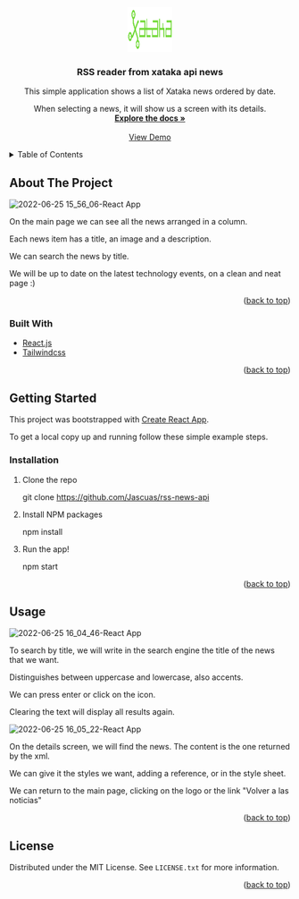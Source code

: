 <div id="top"></div>

<!-- PROJECT SHIELDS -->
<!--
*** I'm using markdown "reference style" links for readability.
*** Reference links are enclosed in brackets [ ] instead of parentheses ( ).
*** See the bottom of this document for the declaration of the reference variables
*** for contributors-url, forks-url, etc. This is an optional, concise syntax you may use.
*** https://www.markdownguide.org/basic-syntax/#reference-style-links
-->


<!-- PROJECT LOGO -->
<br />
<div align="center">
  <a href="https://github.com/Jascuas/rss-news-api
">
    <img src="src/assets/logo.svg" alt="Logo" width="80" height="80">
  </a>

<h3 align="center">RSS reader from xataka api news</h3>

  <p align="center">
    
This simple application shows a list of Xataka news ordered by date.

When selecting a news, it will show us a screen with its details.
    <br />
    <a href="https://github.com/Jascuas/rss-news-api
"><strong>Explore the docs »</strong></a>
    <br />
    <br />
    <a href="https://github.com/Jascuas/rss-news-api
">View Demo</a>
  </p>
</div>



<!-- TABLE OF CONTENTS -->
<details>
  <summary>Table of Contents</summary>
  <ol>
    <li>
      <a href="#about-the-project">About The Project</a>
      <ul>
        <li><a href="#built-with">Built With</a></li>
      </ul>
    </li>
    <li>
      <a href="#getting-started">Getting Started</a>
      <ul>
        <li><a href="#prerequisites">Prerequisites</a></li>
        <li><a href="#installation">Installation</a></li>
      </ul>
    </li>
    <li><a href="#usage">Usage</a></li>
    <li><a href="#license">License</a></li>
  </ol>
</details>



<!-- ABOUT THE PROJECT -->
## About The Project

![2022-06-25 15_56_06-React App](https://user-images.githubusercontent.com/35936177/175776762-798fd68f-7a2d-4b81-a22c-95f3f552c419.png)

On the main page we can see all the news arranged in a column.

Each news item has a title, an image and a description.

We can search the news by title.

We will be up to date on the latest technology events, on a clean and neat page :)

<p align="right">(<a href="#top">back to top</a>)</p>



### Built With

* [React.js](https://reactjs.org/)
* [Tailwindcss](https://tailwindcss.com//)

<p align="right">(<a href="#top">back to top</a>)</p>



<!-- GETTING STARTED -->
## Getting Started

This project was bootstrapped with [Create React App](https://github.com/facebook/create-react-app).

To get a local copy up and running follow these simple example steps.

### Installation

1. Clone the repo

   git clone https://github.com/Jascuas/rss-news-api

2. Install NPM packages

   npm install

3. Run the app!

   npm start

<p align="right">(<a href="#top">back to top</a>)</p>



<!-- USAGE EXAMPLES -->
## Usage

![2022-06-25 16_04_46-React App](https://user-images.githubusercontent.com/35936177/175777072-6505bf7c-022a-4fc8-a842-c1ea7061aa55.png)


To search by title, we will write in the search engine the title of the news that we want.

Distinguishes between uppercase and lowercase, also accents.

We can press enter or click on the icon.

Clearing the text will display all results again.

![2022-06-25 16_05_22-React App](https://user-images.githubusercontent.com/35936177/175777076-ed219ad1-58b3-449b-a505-19a7a5c15b68.png)

On the details screen, we will find the news. The content is the one returned by the xml.

We can give it the styles we want, adding a reference, or in the style sheet.

We can return to the main page, clicking on the logo or the link "Volver a las noticias"

<p align="right">(<a href="#top">back to top</a>)</p>

<!-- LICENSE -->
## License

Distributed under the MIT License. See `LICENSE.txt` for more information.

<p align="right">(<a href="#top">back to top</a>)</p>

